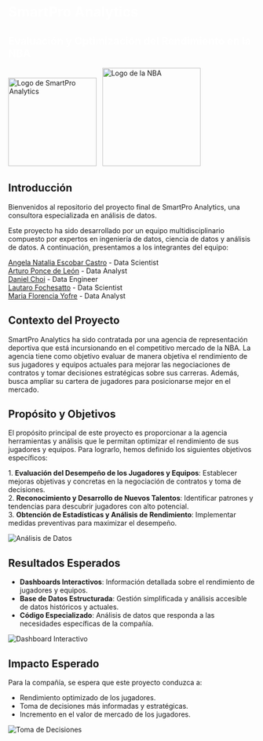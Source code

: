 
 <h1 align="left" style="color: white;">SmartPro Analytics</h1>
 <h2 align="left" style="color: white;">Evaluación y Optimización del Rendimiento en la NBA</h2>


<p align="left">
  <img src="https://github.com/Floryofre/SmartPro_Analytics/blob/main/imagenes/Logo_PF.jpg?raw=true" alt="Logo de SmartPro Analytics" width="180" height="180" style="margin-right: 08px;">
  <img src="https://github.com/Floryofre/SmartPro_Analytics/blob/main/imagenes/nba-logo.svg?raw=true" alt="Logo de la NBA" width="200" height="200">
</p>

<h2 align="left">Introducción</h2>

<p align="left">
Bienvenidos al repositorio del proyecto final de SmartPro Analytics, una consultora especializada en análisis de datos.
</p>

<p align="left">
Este proyecto ha sido desarrollado por un equipo multidisciplinario compuesto por expertos en ingeniería de datos, ciencia de datos y análisis de datos. A continuación, presentamos a los integrantes del equipo:
</p>

<p align="left">
  <a href="https://github.com/Angela1611">Angela Natalia Escobar Castro</a> - Data Scientist<br>
  <a href="https://github.com/arturoplm">Arturo Ponce de León</a> - Data Analyst<br>
  <a href="https://github.com/dani88i">Daniel Choi</a> - Data Engineer<br>
  <a href="https://github.com/LautaroFoche">Lautaro Fochesatto</a> - Data Scientist<br>
  <a href="https://linktr.ee/FloryofreDA">Maria Florencia Yofre</a> - Data Analyst
</p>


<h2 align="left">Contexto del Proyecto</h2>

<p align="left">
SmartPro Analytics ha sido contratada por una agencia de representación deportiva que está incursionando en el competitivo mercado de la NBA. La agencia tiene como objetivo evaluar de manera objetiva el rendimiento de sus jugadores y equipos actuales para mejorar las negociaciones de contratos y tomar decisiones estratégicas sobre sus carreras. Además, busca ampliar su cartera de jugadores para posicionarse mejor en el mercado.
</p>

<h2 align="left">Propósito y Objetivos</h2>

<p align="left">
El propósito principal de este proyecto es proporcionar a la agencia herramientas y análisis que le permitan optimizar el rendimiento de sus jugadores y equipos. Para lograrlo, hemos definido los siguientes objetivos específicos:
</p>

<p align="left">
1. <strong>Evaluación del Desempeño de los Jugadores y Equipos</strong>: Establecer mejoras objetivas y concretas en la negociación de contratos y toma de decisiones.<br>
2. <strong>Reconocimiento y Desarrollo de Nuevos Talentos</strong>: Identificar patrones y tendencias para descubrir jugadores con alto potencial.<br>
3. <strong>Obtención de Estadísticas y Análisis de Rendimiento</strong>: Implementar medidas preventivas para maximizar el desempeño.
</p>

<p align="left">
  <img src="https://miro.medium.com/max/1400/1*XzCkXO2d8k9uLs9bma1PKg.png" alt="Análisis de Datos">
</p>


<h2 align="left">Resultados Esperados</h2>

<p align="left">
<ul align="left">
  <li><strong>Dashboards Interactivos</strong>: Información detallada sobre el rendimiento de jugadores y equipos.</li>
  <li><strong>Base de Datos Estructurada</strong>: Gestión simplificada y análisis accesible de datos históricos y actuales.</li>
  <li><strong>Código Especializado</strong>: Análisis de datos que responda a las necesidades específicas de la compañía.</li>
</ul>
</p>

<p align="left">
  <img src="https://www.eazybi.com/wp-content/uploads/dashboard-example-2.jpg" alt="Dashboard Interactivo">
</p>

<h2 align="left">Impacto Esperado</h2>

<p align="left">
Para la compañía, se espera que este proyecto conduzca a:
</p>

<p align="left">
<ul align="left">
  <li>Rendimiento optimizado de los jugadores.</li>
  <li>Toma de decisiones más informadas y estratégicas.</li>
  <li>Incremento en el valor de mercado de los jugadores.</li>
</ul>
</p>

<p align="left">
  <img src="https://miro.medium.com/max/1400/1*ZnBzDDvvoPz6kW1XisS3TA.jpeg" alt="Toma de Decisiones">
</p>





